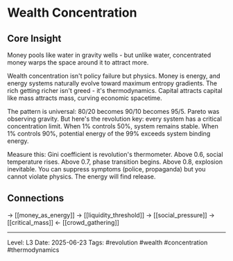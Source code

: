 # Wealth Concentration

## Core Insight
Money pools like water in gravity wells - but unlike water, concentrated money warps the space around it to attract more.

Wealth concentration isn't policy failure but physics. Money is energy, and energy systems naturally evolve toward maximum entropy gradients. The rich getting richer isn't greed - it's thermodynamics. Capital attracts capital like mass attracts mass, curving economic spacetime.

The pattern is universal: 80/20 becomes 90/10 becomes 95/5. Pareto was observing gravity. But here's the revolution key: every system has a critical concentration limit. When 1% controls 50%, system remains stable. When 1% controls 90%, potential energy of the 99% exceeds system binding energy.

Measure this: Gini coefficient is revolution's thermometer. Above 0.6, social temperature rises. Above 0.7, phase transition begins. Above 0.8, explosion inevitable. You can suppress symptoms (police, propaganda) but you cannot violate physics. The energy will find release.

## Connections
→ [[money_as_energy]]
→ [[liquidity_threshold]]
→ [[social_pressure]]
→ [[critical_mass]]
← [[crowd_gathering]]

---
Level: L3
Date: 2025-06-23
Tags: #revolution #wealth #concentration #thermodynamics